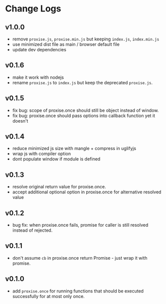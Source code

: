 # Change Logs

## v1.0.0

 - remove `proxise.js`, `proxise.min.js` but keeping `index.js`, `index.min.js`
 - use minimized dist file as main / browser default file
 - update dev dependencies


## v0.1.6

 - make it work with nodejs
 - rename `proxise.js` to `index.js` but keep the deprecated `proxise.js`.


## v0.1.5

 - fix bug: scope of proxise.once should still be object instead of window.
 - fix bug: proxise.once should pass options into callback function yet it doesn't


## v0.1.4

 - reduce minimized js size with mangle + compress in uglifyjs
 - wrap js with compiler option
 - dont populate window if module is defined


## v0.1.3

 - resolve original return value for proxise.once.
 - accept additional optional option in proxise.once for alternative resolved value


## v0.1.2

 - bug fix: when proxise.once fails, promise for caller is still resolved instead of rejected.


## v0.1.1

 - don't assume `cb` in proxise.once return Promise - just wrap it with promise.


## v0.1.0

 - add `proxise.once` for running functions that should be executed successfully for at most only once.
